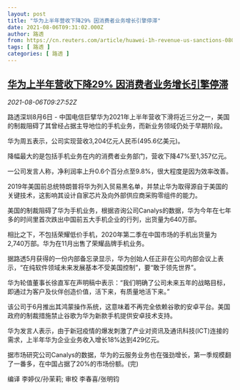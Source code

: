 ```yaml
---
layout: post
title: "华为上半年营收下降29% 因消费者业务增长引擎停滞"
date: 2021-08-06T09:31:02.000Z
author: 路透
from: https://cn.reuters.com/article/huawei-1h-revenue-us-sanctions-0806-idCNKBS2F711T
tags: [ 路透 ]
categories: [ 路透 ]
---
```

<!--1628242262000-->
[华为上半年营收下降29% 因消费者业务增长引擎停滞](https://cn.reuters.com/article/huawei-1h-revenue-us-sanctions-0806-idCNKBS2F711T)
------

<div>
<div><i>2021-08-06T09:27:52Z</i></div><p>路透深圳8月6日 - 中国电信巨擘华为2021年上半年营收下滑将近三分之一，美国的制裁阻碍了其曾经占据主导地位的手机业务，而新业务领域仍处于早期阶段。</p><p>华为周五表示，公司实现营收3,204亿元人民币(495.6亿美元)。</p><p>降幅最大的是包括手机业务在内的消费者业务部门，营收下降47%至1,357亿元。</p><p>一公司发言人称，净利润率上升0.6个百分点至9.8%，很大程度是因为效率改善。</p><p>2019年美国前总统特朗普将华为列入贸易黑名单，并禁止华为取得源自于美国的关键技术，这影响其设计自家芯片及向外部供应商采购零组件的能力。</p><p>美国的制裁阻碍了华为手机业务，根据咨询公司Canalys的数据，华为今年在七年多的时间里首次跌出中国前五大手机企业的行列，出货量为640万部。</p><p>相比之下，不包括荣耀低价手机，2020年第二季在中国市场的手机出货量为2,740万部。华为在11月出售了荣耀品牌手机业务。</p><p>据路透5月获得的一份内部备忘录显示，华为创始人任正非在公司内部会议上表示，“在纯软件领域未来发展基本不受美国控制”，要“敢于领先世界”。</p><p>华为轮值董事长徐直军在声明稿中表示：“我们明确了公司未来五年的战略目标，即通过为客户及伙伴创造价值，活下来，有质量地活下来。”</p><p>该公司于6月推出其鸿蒙操作系统，这意味着不再完全依赖谷歌的安卓平台。美国政府的制裁措施禁止谷歌为华为新款手机提供安卓技术支持。</p><p>华为发言人表示，由于新冠疫情的爆发刺激了产业对资讯及通讯科技(ICT)连接的需求，上半年华为企业业务收入增长18%达到429亿元。</p><p>据市场研究公司Canalys的数据，华为的云服务业务也在强劲增长，第一季规模翻了一番多，在中国占据了20%的市场份额。(完)</p><p>编译 李婷仪/孙茉莉; 审校 李春喜/张明钧</p>
</div>
